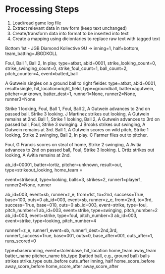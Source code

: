 # Processing Steps


1. Load/read game log file
2. Extract relevant data in raw form (keep text unchanged)
3. Create/transform data into format to be inserted into text
4. Create a mapping using diciontaries to replace raw text with tagged text







Bottom 1st - JGB Diamond Kollective 9U -> inning=1, half=bottom, team_batting=JBGDKOLL

Foul, Ball 1, Ball 2, In play.
type=atbat, abid=0001, strike_looking_count=0, strike_swinging_count=0, strike_foul_count=1, ball_count=2, 
pitch_counter=4, event=batted_ball

A Gutwein singles on a ground ball to right fielder.
type=atbat, abid=0001, result=single, hit_location=right_field, type=groundball, batter=agutwein, 
pitcher=unknown, batter_dest=1, runner1=None, runner2=None, runner3=None 

Strike 1 looking, Foul, Ball 1, Foul, Ball 2, A Gutwein advances to 2nd on passed ball, Strike 3 looking.
J Martinez strikes out looking, A Gutwein remains at 2nd.
Ball 1, Strike 1 looking, Ball 2, A Gutwein advances to 3rd on passed ball, Foul, Strike 3 swinging.
J Brooks strikes out swinging, A Gutwein remains at 3rd.
Ball 1, A Gutwein scores on wild pitch, Strike 1 looking, Strike 2 swinging, Ball 2, In play.
C Farmer flies out to pitcher.









Foul, G Francis scores on steal of home, Strike 2 swinging, A Avitia advances to 2nd on passed ball, Foul, Strike 3 looking.
L Ortiz strikes out looking, A Avitia remains at 2nd.


ab_id=00001, batter=lortiz, pitcher=unknown, result=out, type=strikeout_looking, 
home_team = 


event=strikeout, type=looking,
balls=3, strikes=2, runner1=player1, runner2=None, runner



ab_id=003, event=sb, runner=z_e, from=1st, to=2nd, success=True, base=100, outs=0
ab_id=003, event=sb, runner=z_e, from=2nd, to=3rd, success=True, base=010, outs=0
ab_id=003, event=strike, type=foul, pitch_number=1
ab_id=003, event=strike, type=swinging, pitch_number=2
ab_id=003, event=strike, type=foul, pitch_number=3
ab_id=003, event=strike, type=looking, pitch_number=4

runner1=z_e, runner1_event=sb, runner1_dest=2nd,3rd, runner1_success=True,
base=001, outs=0, base_after=001, outs_after=1, runs_scored=0



type=baserunning, event=stolenbase,
hit_location
home_team
away_team
batter_name
pitcher_name
bb_type (batted ball, e.g., ground ball)
balls
strikes
strike_type
outs_before
outs_after
inning, half
home_score_before
away_score_before
home_score_after
away_score_after